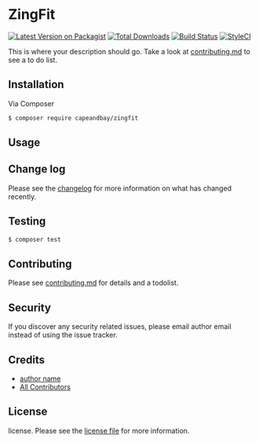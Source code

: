 # ZingFit

[![Latest Version on Packagist][ico-version]][link-packagist]
[![Total Downloads][ico-downloads]][link-downloads]
[![Build Status][ico-travis]][link-travis]
[![StyleCI][ico-styleci]][link-styleci]

This is where your description should go. Take a look at [contributing.md](contributing.md) to see a to do list.

## Installation

Via Composer

``` bash
$ composer require capeandbay/zingfit
```

## Usage

## Change log

Please see the [changelog](changelog.md) for more information on what has changed recently.

## Testing

``` bash
$ composer test
```

## Contributing

Please see [contributing.md](contributing.md) for details and a todolist.

## Security

If you discover any security related issues, please email author email instead of using the issue tracker.

## Credits

- [author name][link-author]
- [All Contributors][link-contributors]

## License

license. Please see the [license file](license.md) for more information.

[ico-version]: https://img.shields.io/packagist/v/capeandbay/zingfit.svg?style=flat-square
[ico-downloads]: https://img.shields.io/packagist/dt/capeandbay/zingfit.svg?style=flat-square
[ico-travis]: https://img.shields.io/travis/capeandbay/zingfit/master.svg?style=flat-square
[ico-styleci]: https://styleci.io/repos/12345678/shield

[link-packagist]: https://packagist.org/packages/capeandbay/zingfit
[link-downloads]: https://packagist.org/packages/capeandbay/zingfit
[link-travis]: https://travis-ci.org/capeandbay/zingfit
[link-styleci]: https://styleci.io/repos/12345678
[link-author]: https://github.com/capeandbay
[link-contributors]: ../../contributors
